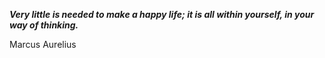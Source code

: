 _**Very little is needed to make a happy life; it is all within yourself, in your way of thinking.**_

Marcus Aurelius